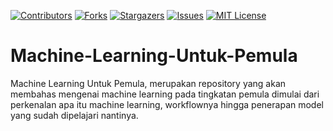[![Contributors][contributors-shield]][contributors-url]
[![Forks][forks-shield]][forks-url]
[![Stargazers][stars-shield]][stars-url]
[![Issues][issues-shield]][issues-url]
[![MIT License][license-shield]][license-url]

# Machine-Learning-Untuk-Pemula
Machine Learning Untuk Pemula, merupakan repository yang akan membahas mengenai machine learning pada tingkatan pemula dimulai dari perkenalan apa itu machine learning, workflownya hingga penerapan model yang sudah dipelajari nantinya.


<!-- MARKDOWN LINKS & IMAGES -->
<!-- https://www.markdownguide.org/basic-syntax/#reference-style-links -->
[contributors-shield]: https://img.shields.io/github/contributors/POWERARE/Machine-Learning-Untuk-Pemula.svg?style=for-the-badge
[contributors-url]: https://github.com/POWERARE/Machine-Learning-Untuk-Pemula/graphs/contributors
[forks-shield]: https://img.shields.io/github/forks/POWERARE/Machine-Learning-Untuk-Pemula.svg?style=for-the-badge
[forks-url]: https://github.com/POWERARE/Machine-Learning-Untuk-Pemula/network/members
[stars-shield]: https://img.shields.io/github/stars/POWERARE/Machine-Learning-Untuk-Pemula.svg?style=for-the-badge
[stars-url]: https://github.com/POWERARE/Machine-Learning-Untuk-Pemula/stargazers
[issues-shield]: https://img.shields.io/github/issues/POWERARE/Machine-Learning-Untuk-Pemula.svg?style=for-the-badge
[issues-url]: https://github.com/POWERARE/Machine-Learning-Untuk-Pemula/issues
[license-shield]: https://img.shields.io/github/license/POWERARE/Machine-Learning-Untuk-Pemula.svg?style=for-the-badge
[license-url]: https://github.com/POWERARE/Machine-Learning-Untuk-Pemula/blob/master/LICENSE
[linkedin-shield]: https://img.shields.io/badge/-LinkedIn-black.svg?style=for-the-badge&logo=linkedin&colorB=555
